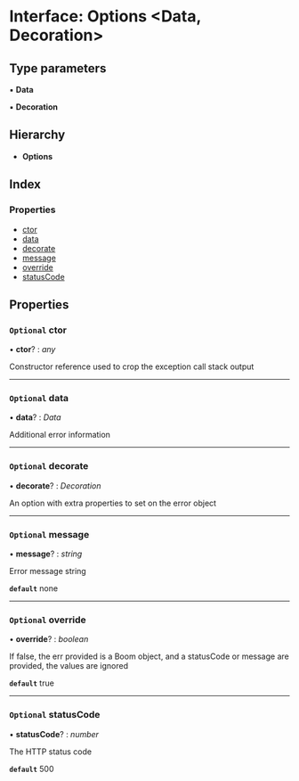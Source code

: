 
# Interface: Options <**Data, Decoration**>

## Type parameters

▪ **Data**

▪ **Decoration**

## Hierarchy

* **Options**

## Index

### Properties

* [ctor](boom.options.md#optional-ctor)
* [data](boom.options.md#optional-data)
* [decorate](boom.options.md#optional-decorate)
* [message](boom.options.md#optional-message)
* [override](boom.options.md#optional-override)
* [statusCode](boom.options.md#optional-statuscode)

## Properties

### `Optional` ctor

• **ctor**? : *any*

Constructor reference used to crop the exception call stack output

___

### `Optional` data

• **data**? : *Data*

Additional error information

___

### `Optional` decorate

• **decorate**? : *Decoration*

An option with extra properties to set on the error object

___

### `Optional` message

• **message**? : *string*

Error message string

**`default`** none

___

### `Optional` override

• **override**? : *boolean*

If false, the err provided is a Boom object, and a statusCode or message are provided, the values are ignored

**`default`** true

___

### `Optional` statusCode

• **statusCode**? : *number*

The HTTP status code

**`default`** 500

